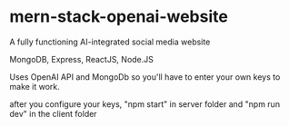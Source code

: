 # mern-stack-openai-website
A fully functioning AI-integrated social media website

MongoDB, Express, ReactJS, Node.JS

Uses OpenAI API and MongoDb so you'll have to enter your own keys to make it work. 

after you configure your keys, "npm start" in server folder and "npm run dev" in the client folder

